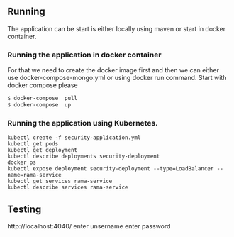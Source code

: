## Running

The application can be start is either locally using maven or start in docker container.

### Running the application in docker container

For that we need to create the docker image first and then we can either use docker-compose-mongo.yml or using docker run command.
Start with docker compose please 

```bash
$ docker-compose  pull
$ docker-compose  up
```
### Running the application using Kubernetes.

```
kubectl create -f security-application.yml
kubectl get pods
kubectl get deployment
kubectl describe deployments security-deployment
docker ps
kubectl expose deployment security-deployment --type=LoadBalancer --name=rama-service
kubectl get services rama-service
kubectl describe services rama-service
```

## Testing

http://localhost:4040/
enter unsername 
enter password